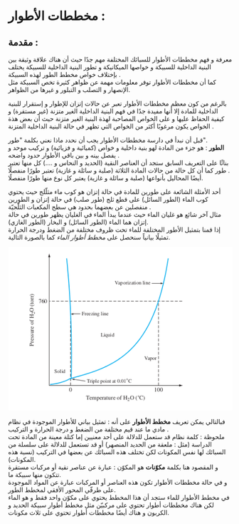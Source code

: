 # مخططات الأطوار :  

## مقدمة :  
معرفة و فهم مخططات الأطوار للسبائك المختلفة مهم جدًا حيث أن هناك علاقة وثيقة بين البنية الداخلية للسبيكة و خواصها الميكانيكة و تطور البنية الداخلية للسبيكة يختلف بإختلاف خواص مخطط الطور لهذه السبيكة .   
كما أن مخططات الأطوار توفر معلومات مهمة عن ظواهر كثيرة تخص السبيكة مثل الإنصهار و التصلب و التبلور و غيرها من الظواهر.  

بالرغم من كون معظم مخططات الأطوار تعبر عن حالات إتزان للإطوار و إستقرار للبنية الداخلية للمادة إلا أنها مفيدة جدًا في فهم البنية الداخلية الغير متزنة (غير مستقرة) و كيفية الحفاظ عليها و على الخواص المصاحبة لهذة البنية الغير متزنة حيث أن بعض هذة الخواص يكون مرغوبًا أكثر من الخواص التي تظهر في حالة البنية الداخلية المتزنة .  

قبل أن نبدأ في دارسة مخططات الأطوار يجب أن نحدد ماذا نعني بكلمة "طور".   
**الطور** :  هو جزء من المادة لهو بنية داخلية و خواص (كميائية و فزيائية) و تركيب موحد و يفصل بينه و بين باقي الأطوار حدود واضحه .   
بنائًا على التعريف السابق ستجد أن العناصر النقية (الحديد و النحاس و ....) كل منها تعتبر طور كما أن كل حالة من حالات المادة الثلاثة (صلبة و سائلة و غازية) تعتبر طورًا منفصلًا .  
أيضًا المحاليل بأنواعها (صلبة و سائلة و غازية) يعتبر كل نوع منها طورًا منفصلًا.  

أحد الأمثلة الشائعة على طورين للمادة في حالة إتزان هو كوب ماء مثلّلج حيث يحتوي كوب الماء (الطور السائل) على قطع ثلج (طور صلب) في حالة إتزان و الطورين منفصلين عن بعضهما بحدود هي سطح المكعبات الثلّجيّة .  
مثال آخر شائع هو غليان الماء حيث عندما يبدأ الماء في الغليان يظهر طورين في حالة إتزان هما الماء (الطور السائل) و البخار (الطور الغازي).  
إذا قمنا بتمثيل الأطور المختلفة للماء تحت ظروف مختلفة من الضغط ودرجة الحرارة تمثيلًا بيانياً سنحصل على *مخطط أطوار الماء* كما بالصورة التالية.  

![مخطط الأطوار للماء](مرفقات/مخطط-الأطوار-للماء.png)  

فبالتالي يمكن تعريف **مخطط الأطوار** على أنه : تمثيل بياني للأطوار الموجودة في نظام مادي ما عند قيم مختلفة من الضغط و درجة الحرارة و التركيب .  
ملحوظة : كلمة نظام قد ستعمل للدلالة على أحد معنيين إما كتلة معينة من المادة تحت الدراسة (مثل : ملعقة من الحديد المنصهر) أو قد تستعمل للدلالة على سلسلة من السبائك لها نفس المكونات لكن تختلف هذه السبائك عن بعضها في التركيب (نسبة هذه المكونات).  
و المقصود هنا بكلمة **مكوّنات** هو 
المكوّن : عبارة عن عناصر نقية أو مركبات مستقرة تتكون منها سبيكة ما.  
و في حالة مخططات الأطوار تكون هذه  العناصر أو المركبات عبارة عن المواد الموجودة على طرفّي المحور الأفقي لمخطط الطور.  
في مخطط الأطوار للماء ستجد أن هذا المخطط يحتوي على مكوّن واحد فقط و هو الماء لكن هناك مخططات أطوار تحتوي على مركبيّن مثل مخطط أطوار سبيكة الحديد و الكربون و هناك أيضًا مخططات أطوار تحتوي على ثلاث مكونات.  


